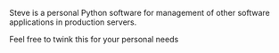 

Steve is a personal Python software for management of other software applications in production servers.


Feel free to twink this for your personal needs